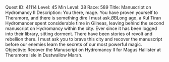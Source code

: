 Quest ID: 41114
Level: 45
Min Level: 38
Race: 589
Title: Manuscript on Hydromancy II
Description: You there, mage. You have proven yourself to Theramore, and there is something dire I must ask.$B$BLong ago, a Kul Tiran Hydromancer spent considerable time in Gilneas, leaving behind the second manuscript on Hydromancy within the city. Ever since it has been logged into their library, sitting dorment. There have been stories of revolt and rebellion there. I must ask you to brave this city and recover the manuscript before our enemies learn the secrets of our most powerful magic.
Objective: Recover the Manuscript on Hydromancy II for Magus Hallister at Theramore Isle in Dustwallow Marsh.
